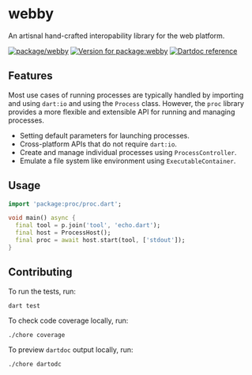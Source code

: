 # webby

An artisnal hand-crafted interopability library for the web platform.

[![package/webby](https://github.com/matanlurey/pub.lurey.dev/actions/workflows/package_webby.yaml/badge.svg)](https://github.com/matanlurey/pub.lurey.dev/actions/workflows/package_webby.yaml)
[![Version for package:webby](https://img.shields.io/pub/v/webby)](https://pub.dev/packages/webby)
[![Dartdoc reference](https://img.shields.io/badge/dartdoc-reference-blue.svg)](https://pub.dev/documentation/webby/latest/)

## Features

Most use cases of running processes are typically handled by importing and using
`dart:io` and using the `Process` class. However, the `proc` library provides a
more flexible and extensible API for running and managing processes.

- Setting default parameters for launching processes.
- Cross-platform APIs that do not require `dart:io`.
- Create and manage individual processes using `ProcessController`.
- Emulate a file system like environment using `ExecutableContainer`.

## Usage

```dart
import 'package:proc/proc.dart';

void main() async {
  final tool = p.join('tool', 'echo.dart');
  final host = ProcessHost();
  final proc = await host.start(tool, ['stdout']);
}
```

## Contributing

To run the tests, run:

```shell
dart test
```

To check code coverage locally, run:

```shell
./chore coverage
```

To preview `dartdoc` output locally, run:

```shell
./chore dartodc
```

